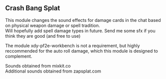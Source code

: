 ## Crash Bang Splat

This module changes the sound effects for damage cards in the chat based on physical weapon damage or spell tradition.  
Will hopefully add spell damage types in future. Send me some sfx if you think they are good (and free to use)

The module xdy-pf2e-workbench is not a requirement, but highly reccommended for the auto roll damage, which this module is designed to complement.  
  
Sounds obtained from mixkit.co  
Additional sounds obtained from zapsplat.com